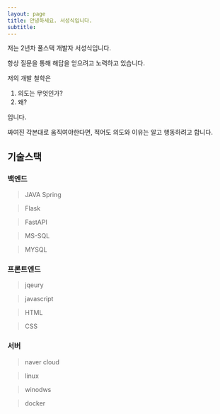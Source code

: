 ```yaml
---
layout: page
title: 안녕하세요. 서성식입니다.
subtitle: 
---
```


저는 2년차 풀스택 개발자 서성식입니다.

항상 질문을 통해 해답을 얻으려고 노력하고 있습니다. 

저의 개발 철학은 

1. 의도는 무엇인가?
2. 왜?

입니다.

짜여진 각본대로 움직여야한다면, 적어도 의도와 이유는 알고 행동하려고 합니다.


## 기술스택

### 백엔드
> JAVA Spring

> Flask  

> FastAPI  

> MS-SQL  

> MYSQL  

### 프론트엔드
> jqeury

> javascript

> HTML

> CSS

### 서버
> naver cloud

> linux

> winodws

> docker

